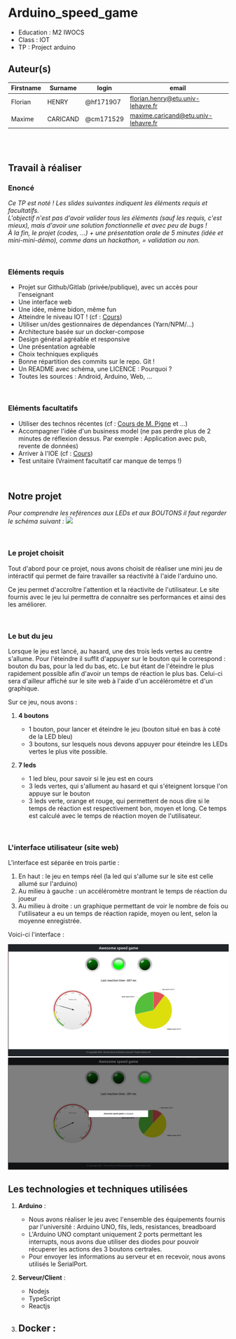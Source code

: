 # Arduino_speed_game
- Education : M2 IWOCS
- Class : IOT
- TP : Project arduino

## Auteur(s)

|Firstname|Surname|login|email|
|--|--|--|--|
| Florian | HENRY | @hf171907 | florian.henry@etu.univ-lehavre.fr |
| Maxime | CARICAND | @cm171529 | maxime.caricand@etu.univ-lehavre.fr |

<br><br>

## Travail à réaliser

### Enoncé
_Ce TP est noté ! Les slides suivantes indiquent les éléments requis et facultatifs.<br/>
L'objectif n'est pas d'avoir valider tous les éléments (sauf les requis, c'est mieux), mais d'avoir une solution fonctionnelle et avec peu de bugs !<br/>
À la fin, le projet (codes, ...) + une présentation orale de 5 minutes (idée et mini-mini-démo), comme dans un hackathon, = validation ou non._

<br>

### Eléments requis
- Projet sur Github/Gitlab (privée/publique), avec un accès pour l'enseignant
- Une interface web
- Une idée, même bidon, même fun
- Atteindre le niveau IOT ! (cf : <a href="http://servuc.github.io/teaching/iot-1.html">Cours</a>)
- Utiliser un/des gestionnaires de dépendances (Yarn/NPM/...)
- Architecture basée sur un docker-compose
- Design général agréable et responsive
- Une présentation agréable
- Choix techniques expliqués
- Bonne répartition des commits sur le repo. Git !
- Un README avec schéma, une LICENCE : Pourquoi ?
- Toutes les sources : Android, Arduino, Web, ...

<br>

### Eléments facultatifs
- Utiliser des technos récentes (cf : <a href="http://pigne.org/teaching/FullStackJS/">Cours de M. Pigne</a> et ...)
- Accompagner l'idée d'un business model (ne pas perdre plus de 2 minutes de réflexion dessus. Par exemple : Application avec pub, revente de données)
- Arriver à l'IOE (cf : <a href="http://servuc.github.io/teaching/iot-1.html">Cours</a>)
- Test unitaire (Vraiment facultatif car manque de temps !)

<br>

## Notre projet

_Pour comprendre les reférences aux LEDs et aux BOUTONS il faut regarder le schéma suivant :_
<img src = "arduino/schema/SchémaArduinoSpeedGame.png">

<br>

### Le projet choisit

Tout d'abord pour ce projet, nous avons choisit de réaliser une mini jeu de intéractif qui permet de faire travailler sa réactivité à l'aide l'arduino uno.

Ce jeu permet d'accroître l'attention et la réactivite de l'utilisateur. Le site fournis avec le jeu lui permettra de connaitre ses performances et ainsi des les améliorer.

<br>

### Le but du jeu

Lorsque le jeu est lancé, au hasard, une des trois leds vertes au centre s'allume. Pour l'éteindre il suffit d'appuyer sur le bouton qui le correspond : bouton du bas, pour la led du bas, etc. Le but étant de l'éteindre le plus rapidement possible afin d'avoir un temps de réaction le plus bas. Celui-ci sera d'ailleur affiché sur le site web à l'aide d'un accéléromètre et d'un graphique.

Sur ce jeu, nous avons :
 1. **4 boutons**
    - 1 bouton, pour lancer et éteindre le jeu (bouton situé en bas à coté de la LED bleu)
    - 3 boutons, sur lesquels nous devons appuyer pour éteindre les LEDs vertes le plus vite possible.

 2. **7 leds**
    - 1 led bleu, pour savoir si le jeu est en cours
    - 3 leds vertes, qui s'allument au hasard et qui s'éteignent lorsque l'on appuye sur le bouton
    - 3 leds verte, orange et rouge, qui permettent de nous dire si le temps de réaction est respectivement bon, moyen et long. Ce temps est calculé avec le temps de réaction moyen de l'utilisateur.

<br>

### L'interface utilisateur (site web)

L'interface est séparée en trois partie :
 1. En haut : le jeu en temps réel (la led qui s'allume sur le site est celle allumé sur l'arduino)
 2. Au milieu à gauche : un accéléromètre montrant le temps de réaction du joueur
 3. Au milieu à droite : un graphique permettant de voir le nombre de fois ou l'utilisateur a eu un temps de réaction rapide, moyen ou lent, selon la moyenne enregistrée.

Voici-ci l'interface :

<img src = "webapp/schema/InterfaceJeuEnCours.png">

<img src = "webapp/schema/InterfaceJeuEnPause.png">

<br>

## Les technologies et techniques utilisées

 1. **Arduino** :
    - Nous avons réaliser le jeu avec l'ensemble des équipements fournis par l'université : Arduino UNO, fils, leds, resistances, breadboard
    - L'Arduino UNO comptant uniquement 2 ports permettant les interrupts, nous avons due utiliser des diodes pour pouvoir récuperer les actions des 3 boutons certrales.
    - Pour envoyer les informations au serveur et en recevoir, nous avons utilisés le SerialPort.

 2. **Serveur/Client** :
    - Nodejs
    - TypeScript
    - Reactjs

 3. **Docker** :
    - 